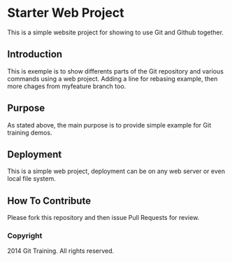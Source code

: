 # Starter Web Project

This is a simple website project for showing to use Git and Github together.

## Introduction

This is exemple is to show differents parts of the Git repository and various commands using a web project. Adding a line for rebasing example, then more chages from 
myfeature branch too.

## Purpose

As stated above, the main purpose is to provide simple example for Git training demos.

## Deployment

This is a simple web project, deployment can be on any web server or even local file system.

## How To Contribute 

Please fork this repository and then issue Pull Requests for review.

### Copyright

2014 Git Training. All rights reserved.
